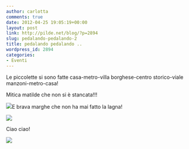 ```yaml
---
author: carlotta
comments: true
date: 2012-04-25 19:05:19+00:00
layout: post
link: http://pilde.net/blog/?p=2894
slug: pedalando-pedalando-2
title: pedalando pedalando ..
wordpress_id: 2894
categories:
- Eventi
---
```


Le piccolette si sono fatte casa-metro-villa borghese-centro storico-viale manzoni-metro-casa!

Mitica matilde che non si è stancata!!!

![](http://pilde.net/blog/wp-content/uploads/2012/05/mmati_bici.jpg)E brava marghe che non ha mai fatto la lagna!

![](http://pilde.net/blog/wp-content/uploads/2012/05/pmarghe_bici.jpg)

Ciao ciao!

![](http://pilde.net/blog/wp-content/uploads/2012/05/leone.jpg)
